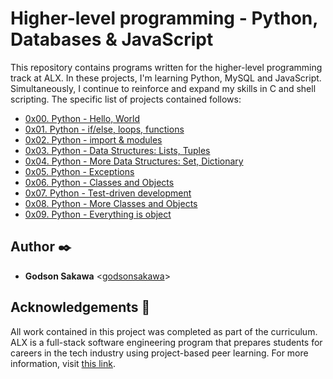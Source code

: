 # Higher-level programming - Python, Databases & JavaScript

This repository contains programs written for the higher-level programming
track at ALX. In these projects, I'm learning Python, MySQL and JavaScript.
Simultaneously, I continue to reinforce and expand my skills in C and shell
scripting. The specific list of projects contained follows:

* [0x00. Python - Hello, World](./0x00-python-hello_world)
* [0x01. Python - if/else, loops, functions](./0x01-python-if_else_loops_functions)
* [0x02. Python - import & modules](./0x02-python-import_modules)
* [0x03. Python - Data Structures: Lists, Tuples](./0x03-python-data_structures)
* [0x04. Python - More Data Structures: Set, Dictionary](./0x04-python-more_data_structures)
* [0x05. Python - Exceptions](./0x05-python-exceptions)
* [0x06. Python - Classes and Objects](./0x06-python-classes)
* [0x07. Python - Test-driven development](./0x07-python-test_driven_development)
* [0x08. Python - More Classes and Objects](./0x08-python-more_classes)
* [0x09. Python - Everything is object](./0x09-python-everything_is_object)
	
## Author :black_nib:

* **Godson Sakawa** <[godsonsakawa](https://github.com/godsonsakawa)>

## Acknowledgements :pray:

All work contained in this project was completed as part of the curriculum. ALX is a full-stack software engineering program that prepares students for careers in the tech industry
using project-based peer learning. For more information, visit
[this link](https://www.alxafrica.com/).

